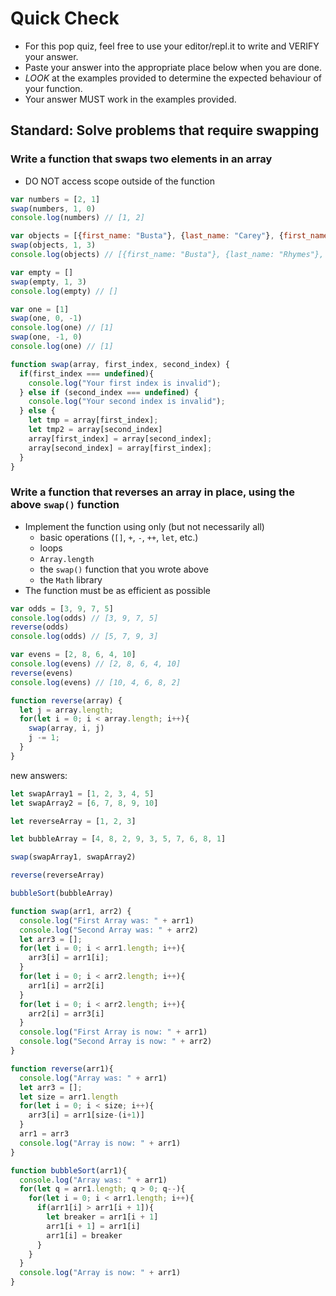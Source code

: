 # Quick Check

- For this pop quiz, feel free to use your editor/repl.it to write and VERIFY your answer.
- Paste your answer into the appropriate place below when you are done.
- *LOOK* at the examples provided to determine the expected behaviour of your function.
- Your answer MUST work in the examples provided.

## Standard: Solve problems that require swapping

### Write a function that swaps two elements in an array

- DO NOT access scope outside of the function

```js
var numbers = [2, 1]
swap(numbers, 1, 0)
console.log(numbers) // [1, 2]

var objects = [{first_name: "Busta"}, {last_name: "Carey"}, {first_name: "Mariah"}, {last_name: "Rhymes"}]
swap(objects, 1, 3)
console.log(objects) // [{first_name: "Busta"}, {last_name: "Rhymes"}, {first_name: "Mariah"}, {last_name: "Carey"}]

var empty = []
swap(empty, 1, 3)
console.log(empty) // []

var one = [1]
swap(one, 0, -1)
console.log(one) // [1]
swap(one, -1, 0)
console.log(one) // [1]

function swap(array, first_index, second_index) {
  if(first_index === undefined){
    console.log("Your first index is invalid");
  } else if (second_index === undefined) {
    console.log("Your second index is invalid");
  } else {
    let tmp = array[first_index];
    let tmp2 = array[second_index]
    array[first_index] = array[second_index];
    array[second_index] = array[first_index];
  }
}
```

### Write a function that reverses an array in place, using the above `swap()` function

- Implement the function using only (but not necessarily all)
  - basic operations (`[]`, `+`, `-`, `++`, `let`, etc.)
  - loops
  - `Array.length`
  - the `swap()` function that you wrote above
  - the `Math` library
- The function must be as efficient as possible

```js
var odds = [3, 9, 7, 5]
console.log(odds) // [3, 9, 7, 5]
reverse(odds)
console.log(odds) // [5, 7, 9, 3]

var evens = [2, 8, 6, 4, 10]
console.log(evens) // [2, 8, 6, 4, 10]
reverse(evens)
console.log(evens) // [10, 4, 6, 8, 2]

function reverse(array) {
  let j = array.length;
  for(let i = 0; i < array.length; i++){
    swap(array, i, j)
    j -= 1;
  }
}
```


new answers:

```js
let swapArray1 = [1, 2, 3, 4, 5]
let swapArray2 = [6, 7, 8, 9, 10]

let reverseArray = [1, 2, 3]

let bubbleArray = [4, 8, 2, 9, 3, 5, 7, 6, 8, 1]

swap(swapArray1, swapArray2)

reverse(reverseArray)

bubbleSort(bubbleArray)

function swap(arr1, arr2) {
  console.log("First Array was: " + arr1)
  console.log("Second Array was: " + arr2)
  let arr3 = [];
  for(let i = 0; i < arr1.length; i++){
    arr3[i] = arr1[i];
  }
  for(let i = 0; i < arr2.length; i++){
    arr1[i] = arr2[i]
  }
  for(let i = 0; i < arr2.length; i++){
    arr2[i] = arr3[i]
  }
  console.log("First Array is now: " + arr1)
  console.log("Second Array is now: " + arr2)
}

function reverse(arr1){
  console.log("Array was: " + arr1)
  let arr3 = [];
  let size = arr1.length
  for(let i = 0; i < size; i++){
    arr3[i] = arr1[size-(i+1)]
  }
  arr1 = arr3
  console.log("Array is now: " + arr1)
}

function bubbleSort(arr1){
  console.log("Array was: " + arr1)
  for(let q = arr1.length; q > 0; q--){
    for(let i = 0; i < arr1.length; i++){
      if(arr1[i] > arr1[i + 1]){
        let breaker = arr1[i + 1]
        arr1[i + 1] = arr1[i]
        arr1[i] = breaker
      }
    }
  }
  console.log("Array is now: " + arr1)
}
```

